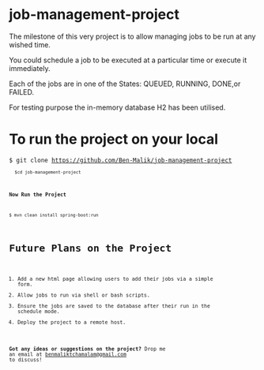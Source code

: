 # job-management-project

The milestone of this very project is to allow managing jobs
to be run at any wished time.

You could schedule a job to be executed at a particular time or
execute it immediately.

Each of the jobs are in one of the States: QUEUED, RUNNING, DONE,or FAILED.

For testing purpose the in-memory database H2 has been utilised.

# To run the project on your local
<code>$ git clone https://github.com/Ben-Malik/job-management-project <code/>
<br>
<code> $cd job-management-project </code>
<br>

 **Now Run the Project** 


<code>$ mvn clean install spring-boot:run </code>



# Future Plans on the Project

1. Add a new html page allowing users to add their jobs via a simple form.
2. Allow jobs to run via shell or bash scripts.
3. Ensure the jobs are saved to the database after their run in the schedule mode.
4. Deploy the project to a remote host.

**Got any ideas or suggestions on the project?** Drop me an email at [benmaliktchamalam@gmail.com](mailto:benmaliktchamalam@gmail.com) to discuss! 

